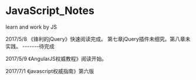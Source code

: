 # JavaScript_Notes
learn and work by JS


2017/5/8
《锋利的jQuery》快速阅读完成。
第七章jQuery插件未细究。第八章未实践。 -------待完成

2017/5/9
《AngularJS权威教程》阅读开始。

2017/7/1
《javascript权威指南》第六版
